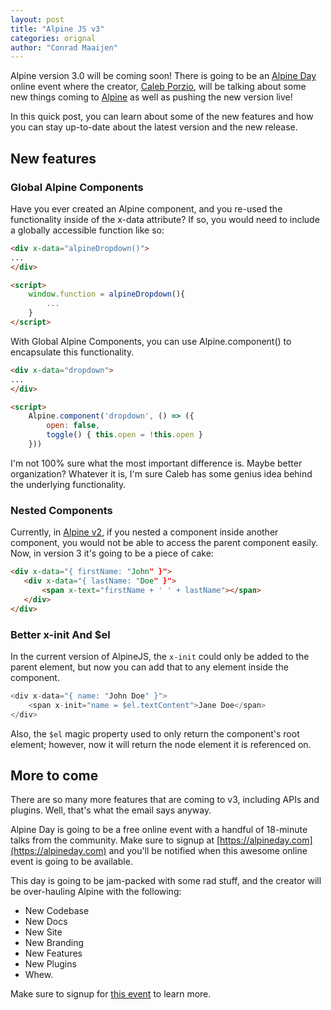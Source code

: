 ```yaml
---
layout: post
title: "Alpine JS v3"
categories: orignal
author: "Conrad Maaijen"
---
```


Alpine version 3.0 will be coming soon! There is going to be an [Alpine Day](https://alpineday.com/) online event where the creator, [Caleb Porzio](https://twitter.com/calebporzio), will be talking about some new things coming to [Alpine](https://github.com/alpinejs/alpine) as well as pushing the new version live!

In this quick post, you can learn about some of the new features and how you can stay up-to-date about the latest version and the new release.

<!--more-->

## New features

### Global Alpine Components

Have you ever created an Alpine component, and you re-used the functionality inside of the x-data attribute? If so, you would need to include a globally accessible function like so:

```html
<div x-data="alpineDropdown()">
...
</div>

<script>
    window.function = alpineDropdown(){
        ...
    }
</script>
```

With Global Alpine Components, you can use Alpine.component() to encapsulate this functionality.

```html
<div x-data="dropdown">
...
</div>

<script>
    Alpine.component('dropdown', () => ({
        open: false,
        toggle() { this.open = !this.open }
    }))
```

 I'm not 100% sure what the most important difference is. Maybe better organization? Whatever it is, I'm sure Caleb has some genius idea behind the underlying functionality.

 ### Nested Components

 Currently, in [Alpine v2](https://github.com/alpinejs/alpine), if you nested a component inside another component, you would not be able to access the parent component easily. Now, in version 3 it's going to be a piece of cake:

 ```html
 <div x-data="{ firstName: "John" }">
    <div x-data="{ lastName: "Doe" }">
        <span x-text="firstName + ' ' + lastName"></span>
    </div>
</div>
```

### Better x-init And $el

In the current version of AlpineJS, the `x-init` could only be added to the parent element, but now you can add that to any element inside the component.

```js
<div x-data="{ name: "John Doe" }">
    <span x-init="name = $el.textContent">Jane Doe</span>
</div>
```

Also, the `$el` magic property used to only return the component's root element; however, now it will return the node element it is referenced on.

## More to come

There are so many more features that are coming to v3, including APIs and plugins. Well, that's what the email says anyway.

Alpine Day is going to be a free online event with a handful of 18-minute talks from the community. Make sure to signup at [https://alpineday.com](https://alpineday.com) and you'll be notified when this awesome online event is going to be available.

This day is going to be jam-packed with some rad stuff, and the creator will be over-hauling Alpine with the following:

* New Codebase
* New Docs
* New Site
* New Branding
* New Features
* New Plugins
* Whew.

Make sure to signup for [this event](https://alpineday.com) to learn more.

